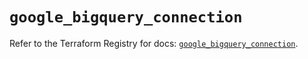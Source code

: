 # `google_bigquery_connection`

Refer to the Terraform Registry for docs: [`google_bigquery_connection`](https://registry.terraform.io/providers/hashicorp/google/5.36.0/docs/resources/bigquery_connection).
